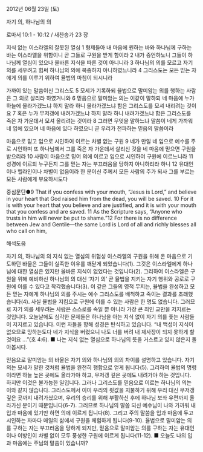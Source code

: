 2012년 06월 23일 (토)

자기 의, 하나님의 의



로마서 10:1 - 10:12 / 새찬송가 23 장


지식 없는 이스라엘의 잘못된 열심 
1 형제들아 내 마음에 원하는 바와 하나님께 구하는 바는 이스라엘을 위함이니 곧 그들로 구원을 받게 함이라 2 내가 증언하노니 그들이 하나님께 열심이 있으나 올바른 지식을 따른 것이 아니니라 3 하나님의 의를 모르고 자기 의를 세우려고 힘써 하나님의 의에 복종하지 아니하였느니라 4 그리스도는 모든 믿는 자에게 의를 이루기 위하여 율법의 마침이 되시니라  

가까이 있는 말씀이신 그리스도 
5 모세가 기록하되 율법으로 말미암는 의를 행하는 사람은 그 의로 살리라 하였거니와 6 믿음으로 말미암는 의는 이같이 말하되 네 마음에 누가 하늘에 올라가겠느냐 하지 말라 하니 올라가겠느냐 함은 그리스도를 모셔 내리려는 것이요 7 혹은 누가 무저갱에 내려가겠느냐 하지 말라 하니 내려가겠느냐 함은 그리스도를 죽은 자 가운데서 모셔 올리려는 것이라 8 그러면 무엇을 말하느냐 말씀이 네게 가까워 네 입에 있으며 네 마음에 있다 하였으니 곧 우리가 전파하는 믿음의 말씀이라 

마음으로 믿고 입으로 시인하여 이르는 차별 없는 구원 
9 네가 만일 네 입으로 예수를 주로 시인하며 또 하나님께서 그를 죽은 자 가운데서 살리신 것을 네 마음에 믿으면 구원을 받으리라 10 사람이 마음으로 믿어 의에 이르고 입으로 시인하여 구원에 이르느니라 11 성경에 이르되 누구든지 그를 믿는 자는 부끄러움을 당하지 아니하리라 하니 12 유대인이나 헬라인이나 차별이 없음이라 한 분이신 주께서 모든 사람의 주가 되사 그를 부르는 모든 사람에게 부요하시도다  

중심문단●9 That if you confess with your mouth, “Jesus is Lord,” and believe in your heart that God raised him from the dead, you will be saved. 10 For it is with your heart that you believe and are justified, and it is with your mouth that you confess and are saved. 11 As the Scripture says, “Anyone who trusts in him will never be put to shame.”12 For there is no difference between Jew and Gentile―the same Lord is Lord of all and richly blesses all who call on him,

해석도움





자기 의, 하나님의 의  지식 없는 열심의 위험성 
이스라엘의 구원을 위해 온 마음으로 기도하던 바울은 그들이 실족한 이유를 깨닫게 되었습니다(1). 그것은 이스라엘에게 하나님에 대한 열심은 있지만 올바른 지식이 없었다는 것입니다(2). 그리하여 이스라엘은 구원을 위해 예비하신 하나님의 의 대신 ‘자기 의’ 곧 율법을 지키는 자기 행위와 공로로 구원에 이를 수 있다고 착각했습니다(3). 이 같은 그들의 영적 무지는, 율법을 완성하고 모든 믿는 자에게 하나님의 의를 주시는 예수 그리스도를 배척하고 죽이는 결과를 초래했습니다(4). 사실 율법을 지킴으로 구원에 이를 수 있는 사람은 한 명도 없습니다. 그러므로 자기 의를 세우려는 사람은 스스로를 속일 뿐 아니라 가장 큰 죄인 교만을 저지르는 것입니다. 오늘날에도 심각한 문제들은 하나님을 아는 지식 없이 자기 의를 좇는 사람들이 저지르고 있습니다. 이런 자들을 향해 성경은 탄식하고 있습니다. “내 백성이 지식이 없으므로 망하는도다 네가 지식을 버렸으니 나도 너를 버려 내 제사장이 되지 못하게 할 것이요 …”(호 4:6). 
■ 나는 지식 없는 열심으로 하나님의 뜻을 거스르고 있지 않은지 돌아봅시다. 

믿음으로 말미암는 의
바울은 자기 의와 하나님의 의의 차이를 설명하고 있습니다. 자기 의는 모세가 말한 것처럼 율법을 완전히 행함으로 얻게 됩니다(5). 그리하여 율법의 명령이라면 하늘 높은 곳에도 올라가야 하고, 무저갱 깊은 곳에도 내려가야 하는 것입니다. 하지만 이것은 불가능한 일입니다. 그러나 그리스도를 믿음으로 이르는 하나님의 의는 이와 같지 않습니다. 그리스도께서 이미 우리의 죗값을 지불하기 위해 우리 대신 무저갱 깊은 곳까지 내려가셨으며, 우리의 승리를 위해 부활하신 후에 하나님 보좌 우편까지 올라가신 분이기 때문입니다(6-7). 그러므로 하나님의 말씀 되신 예수님이 나와 가까워 내 입과 마음에 있기만 하면 의에 이르게 됩니다(8). 그리고 주의 말씀을 입과 마음에 두고 시인하는 자마다 매일의 삶에서 구원을 체험하게 됩니다(9-10). 율법으로 말미암는 의를 구하는 자는 부끄러움을 당하게 되지만, 믿음으로 말미암는 의를 구하는 자는 유대인이나 이방인이 차별 없이 모두 풍성한 구원에 이르게 됩니다(11-12). 
■ 오늘도 나의 입과 마음에는 주님의 말씀이 있습니까?